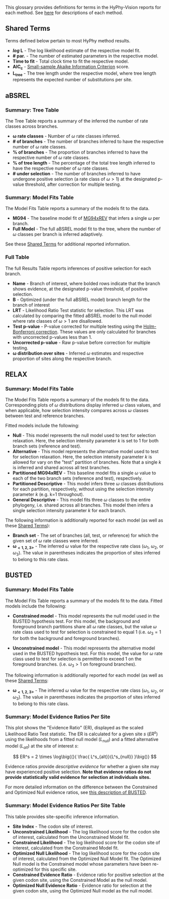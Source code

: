 This glossary provides definitions for terms in the HyPhy-Vision reports for each method. See [here](./methods/selection-methods) for descriptions of each method.


## Shared Terms
Terms defined below pertain to most HyPhy method results.

* ***log* L** - The log likelihood estimate of the respective model fit.
* **\# par.** - The number of estimated parameters in the respective model.
* **Time to fit** - Total clock time to fit the respective model.
* **AIC<sub>c</sub>**  - [Small-sample Akaike Information Criterion](http://www.tandfonline.com/doi/abs/10.1080/03610927808827599) score.
* **L<sub>tree</sub>** - The tree length under the respective model, where tree length represents the expected number of substitutions per site.


<!-- I think the following has been removed from vision
### Summary Statistics **\\\\ has this info since been removed?**
* **number of sequences** - the number of sequences present in the input file
* **number of variants** - the number of variants present in the input file
* **number of branches** - the number of branches in the phylogeny
-->


## aBSREL


### Summary: Tree Table
The Tree Table reports a summary of the inferred the number of rate classes across branches.

* **$\boldsymbol \omega$ rate classes** - Number of $\omega$ rate classes inferred.
* **\# of branches** - The number of branches inferred to have the respective number of $\omega$ rate classes.
* **% of branches** - The proportion of branches inferred to have the respective number of $\omega$ rate classes.
* **% of tree length** - The percentage of the total tree length inferred to have the respective number of $\omega$ rate classes.
* **\# under selection** - The number of branches inferred to have undergone positive selection (a rate class of $\omega>1$) at the designated p-value threshold, after correction for multiple testing.

### Summary: Model Fits Table

The Model Fits Table reports a summary of the models fit to the data.

* **MG94** - The baseline model fit of [MG94xREV](selection-methods/#mg94xrev-framework) that infers a single $\omega$ per branch.
* **Full Model** - The full aBSREL model fit to the tree, where the number of $\omega$ classes per branch is inferred adaptively.

See these [Shared Terms](glossary/#shared-terms) for additional reported information.




### Full Table
The full Results Table reports inferences of positive selection for each branch.

* **Name** - Branch of interest, where bolded rows indicate that the branch shows evidence, at the designated p-value threshold, of positive selection.
* **B** - Optimized (under the full aBSREL model) branch length for the branch of interest
* **LRT** - Likelihood Ratio Test statistic for selection. This LRT was calculated by comparing the fitted aBSREL model to the null model where rate classes of $\omega>1$ are disallowed.
* **Test p-value** - P-value corrected for multiple testing using the [Holm-Bonferroni correction](https://www.jstor.org/stable/4615733). These values are only calculated for branches with uncorrected p-values less than 1.
* **Uncorrected p-value** - Raw p-value before correction for multiple testing.
* **$\boldsymbol \omega$ distribution over sites** - Inferred $\omega$ estimates and respective proportion of sites along the respective branch.


<!------------------------------------------------------------------------------------->


## RELAX

### Summary: Model Fits Table

The Model Fits Table reports a summary of the models fit to the data. Corresponding plots of $\omega$ distributions display inferred $\omega$ class values, and when applicable, how selection intensity compares across $\omega$ classes between test and reference branches.

Fitted models include the following:

* **Null** - This model represents the null model used to test for selection relaxation. Here, the selection intensity parameter *k* is set to 1 for both branch sets (reference and test).
* **Alternative** - This model represents the alternative model used to test for selection relaxation. Here, the selection intensity parameter *k* is allowed for vary on the "test" partition of branches. Note that a single *k* is inferred and shared across all test branches.
* **Partitioned MG94xREV** - This baseline model fits a single $\omega$ value to each of the two branch sets (reference and test), respectively.
* **Partitioned Descriptive** - This model infers three $\omega$ classes distributions for each partition, respectively, without using the selection intensity parameter *k* (e.g. k=1 throughout).
* **General Descriptive** - This model fits three $\omega$ classes to the entire phylogeny, i.e. shared across all branches. This model then infers a single selection intensity parameter *k* for each branch.

The following information is additionally reported for each model (as well as these [Shared Terms](glossary/#shared-terms)):

* **Branch set** - The set of branches (all, test, or reference) for which the given set of $\omega$ rate classes were inferred.
* **$\boldsymbol{\omega_{<1,2,3>}}$** - The inferred $\omega$ value for the respective rate class ($\omega_1$, $\omega_2$, or $\omega_3$). The value in parentheses indicates the proportion of sites inferred to belong to this rate class.

<!------------------------------------------------------------------------------------->



## BUSTED

### Summary: Model Fits Table

The Model Fits Table reports a summary of the models fit to the data.
Fitted models include the following:

* **Constrained model** - This model represents the null model used in the BUSTED hypothesis test. For this model, the background and foreground branch partitions share all $\omega$ rate classes, but the value $\omega$ rate class used to test for selection is constrained to equal 1 (i.e. $\omega_3 = 1$ for both the background and foreground branches).

* **Unconstrained model** - This model represents the alternative model used in the BUSTED hypothesis test. For this model, the value for $\omega$ rate class used to test for selection is permitted to exceed 1 on the foreground branches. (i.e. $\omega_3 > 1$ on foreground branches).


The following information is additionally reported for each model (as well as these [Shared Terms](glossary/#shared-terms):
* **$\boldsymbol{\omega_{<1,2,3>}}$** - The inferred $\omega$ value for the respective rate class ($\omega_1$, $\omega_2$, or $\omega_3$). The value in parentheses indicates the proportion of sites inferred to belong to this rate class.


### Summary: Model Evidence Ratios Per Site

This plot shows the "Evidence Ratio" (ER), displayed as the scaled Likelihood Ratio Test statistic. The ER is calculated for a given site *s* ($ER^s$) using the likelihoods from a fitted null model ($L_{null}$) and a fitted alternative model ($L_{alt}$) at the site of interest *s*:

$$ ER^s = 2 \times \log\big{(}{ \frac{ L^s_{alt}}{L^s_{null}} }\big{)} $$

Evidence ratios provide *descriptive evidence* for whether a given site may have experienced positive selection. **Note that evidence ratios do not provide statistically valid evidence for selection at individuals sites.**

For more detailed information on the difference between the Constrained and Optimized Null evidence ratios, see [this description of BUSTED](selection-methods/#BUSTED).

### Summary: Model Evidence Ratios Per Site Table

This table provides site-specific inference information.

* **Site Index** - The codon site of interest.
* **Unconstrained Likelihood** - The log likelihood score for the codon site of interest, calculated from the Unconstrained Model fit.
* **Constrained Likelihood** - The log likelihood score for the codon site of interest, calculated from the Constrained Model fit.
* **Optimized Null Likelihood** - The log likelihood score for the codon site of interest, calculated from the Optimized Null Model fit. The Optimized Null model is the Constrained model whose parameters have been re-optimized for this specific site.
* **Constrained Evidence Ratio** - Evidence ratio for positive selection at the given codon site, using the Constrained Model as the null model.
* **Optimized Null Evidence Ratio** - Evidence ratio for selection at the given codon site, using the Optimized Null model as the null model.





